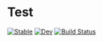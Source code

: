 # Test

[![Stable](https://img.shields.io/badge/docs-stable-blue.svg)](https://jfb-h.github.io/Test.jl/stable/)
[![Dev](https://img.shields.io/badge/docs-dev-blue.svg)](https://jfb-h.github.io/Test.jl/dev/)
[![Build Status](https://github.com/jfb-h/Test.jl/actions/workflows/CI.yml/badge.svg?branch=main)](https://github.com/jfb-h/Test.jl/actions/workflows/CI.yml?query=branch%3Amain)
